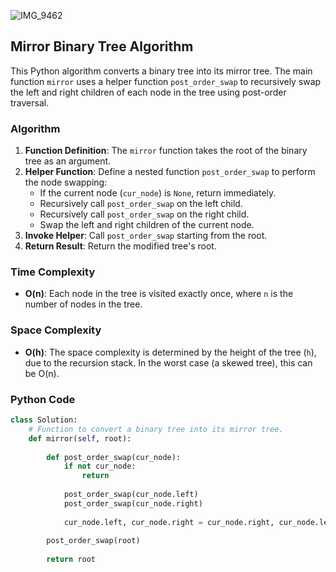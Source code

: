 ![IMG_9462](https://github.com/yadavanuj1996/algorithms-data-structures/assets/22169012/7e8543f2-474c-4a66-a851-5ba99f1cd6a3)

## Mirror Binary Tree Algorithm

This Python algorithm converts a binary tree into its mirror tree. The main function `mirror` uses a helper function `post_order_swap` to recursively swap the left and right children of each node in the tree using post-order traversal.

### Algorithm

1. **Function Definition**: The `mirror` function takes the root of the binary tree as an argument.
2. **Helper Function**: Define a nested function `post_order_swap` to perform the node swapping:
   - If the current node (`cur_node`) is `None`, return immediately.
   - Recursively call `post_order_swap` on the left child.
   - Recursively call `post_order_swap` on the right child.
   - Swap the left and right children of the current node.
3. **Invoke Helper**: Call `post_order_swap` starting from the root.
4. **Return Result**: Return the modified tree's root.

### Time Complexity

- **O(n)**: Each node in the tree is visited exactly once, where `n` is the number of nodes in the tree.

### Space Complexity

- **O(h)**: The space complexity is determined by the height of the tree (`h`), due to the recursion stack. In the worst case (a skewed tree), this can be O(n).

### Python Code

```python
class Solution:
    # Function to convert a binary tree into its mirror tree.
    def mirror(self, root):
        
        def post_order_swap(cur_node):
            if not cur_node:
                return 
            
            post_order_swap(cur_node.left)
            post_order_swap(cur_node.right)
            
            cur_node.left, cur_node.right = cur_node.right, cur_node.left
    
        post_order_swap(root)
        
        return root
```

